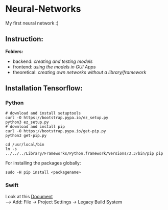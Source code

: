 # Neural-Networks
My first neural network :)

## Instruction:
  **Folders:**  
  * backend: *creating and testing models*  
  * frontend: *using the models in GUI Apps*  
  * theoretical: *creating own networks without a library/framework*  

## Installation Tensorflow:
### Python
```shell
# download and install setuptools
curl -O https://bootstrap.pypa.io/ez_setup.py
python3 ez_setup.py
# download and install pip
curl -O https://bootstrap.pypa.io/get-pip.py
python3 get-pip.py

cd /usr/local/bin
ln -s ../../../Library/Frameworks/Python.framework/Versions/3.3/bin/pip pip
```
For installing the packages globally:
```shell
sudo -H pip install <packagename>
```

### Swift
  Look at this [Document](https://github.com/tensorflow/swift/blob/master/Installation.md)  
  --> Add: File -> Project Settings -> Legacy Build System  
  
